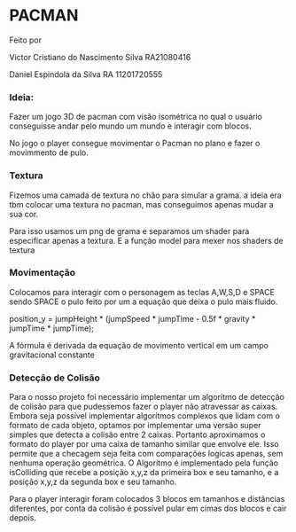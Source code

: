 # PACMAN

Feito por 

Victor Cristiano do Nascimento Silva RA21080416

Daniel Espindola da Silva RA 11201720555

### Ideia:

Fazer um jogo 3D de pacman com visão isométrica no qual o usuário conseguisse andar pelo mundo um mundo e interagir com blocos.

No jogo o player consegue movimentar o Pacman no plano e fazer o movimmento de pulo.

### Textura

Fizemos uma camada de textura no chão para simular a grama. a ideia era tbm colocar uma textura no pacman, mas conseguimos apenas mudar a sua cor.

Para isso usamos um png de grama e separamos um shader para  especificar apenas a textura. E a função model para mexer nos shaders de textura 

### Movimentação

Colocamos para interagir com o personagem as teclas A,W,S,D e SPACE sendo SPACE o pulo feito por um a equação que deixa o pulo mais fluido.

position_y = jumpHeight * (jumpSpeed * jumpTime - 0.5f * gravity * jumpTime * jumpTime);

A fórmula é derivada da equação de movimento vertical em um campo gravitacional constante


### Detecção de Colisão

Para o nosso projeto foi necessário implementar um algorítmo de detecção de colisão para que pudessemos fazer o player não atravessar as caixas. Embora seja possível implementar algorítmos complexos que lidam com o formato de cada objeto, optamos por implementar uma versão super simples que detecta a colisão entre 2 caixas. Portanto aproximamos o formato do player por uma caixa de tamanho similar que envolve ele. Isso permite que a checagem seja feita com comparações logicas apenas, sem nenhuma operação geométrica.
O Algoritmo é implementado pela função isColliding que recebe a posição x,y,z da primeira box e seu tamanho, e a posição x,y,z da segunda box e seu tamanho.

Para o player interagir foram colocados 3 blocos em tamanhos e distâncias diferentes, por conta da colisão é possível pular em cimas dos blocos e cair depois. 


